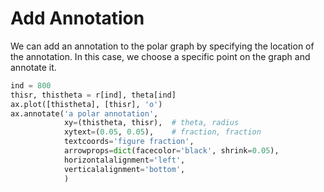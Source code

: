 # Add Annotation

We can add an annotation to the polar graph by specifying the location of the annotation. In this case, we choose a specific point on the graph and annotate it.

```python
ind = 800
thisr, thistheta = r[ind], theta[ind]
ax.plot([thistheta], [thisr], 'o')
ax.annotate('a polar annotation',
            xy=(thistheta, thisr),  # theta, radius
            xytext=(0.05, 0.05),    # fraction, fraction
            textcoords='figure fraction',
            arrowprops=dict(facecolor='black', shrink=0.05),
            horizontalalignment='left',
            verticalalignment='bottom',
            )
```

